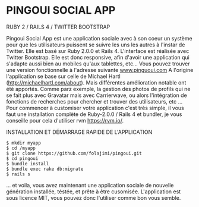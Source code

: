 # PINGOUI SOCIAL APP

RUBY 2 / RAILS 4 / TWITTER BOOTSTRAP

Pingoui Social App est une application sociale avec à son coeur un système pour que les utilisateurs puissent se suivre les uns les autres à l'instar de Twitter. 
Elle est basé sur Ruby 2.0.0 et Rails 4. L'interface est réalisée avec Twitter Bootstrap. Elle est donc responsive, afin d'avoir une application qui s'adapte aussi bien au mobiles qu'aux tablettes, etc... Vous pouvez trouver une version fonctionnelle à l'adresse suivante www.pinguoui.com 
A l'origine l'application se base sur celle de Michael Hartl (http://michaelhartl.com/about). Mais différentes amélioration notable ont été apportés. Comme parz exemple, la gestion des photos de profils qui ne se fait plus avec Gravatar mais avec Carrierwave, ou alors l'intégration de fonctions de recherches pour chercher et trouver des utilisateurs, etc ...
Pour commencer à customiser votre application c'est très simple, il vous faut une installation complète de Ruby-2.0.0 / Rails 4 et bundler, je vous conseille pour cela d'utiliser rvm https://rvm.io/‎.

INSTALLATION ET DÉMARRAGE RAPIDE DE L'APPLICATION  
    
    $ mkdir myapp
    $ cd /myapp
    $ git clone https://github.com/folajimi/pingoui.git
    $ cd pingoui
    $ bundle install
    $ bundle exec rake db:migrate
    $ rails s

... et voila, vous avez maintenant une application sociale de nouvelle génération installée, téstée, et prête à être cusomisée. 
L'application est sous licence MIT, vous pouvez donc l'utiliser comme bon vous semble. 








